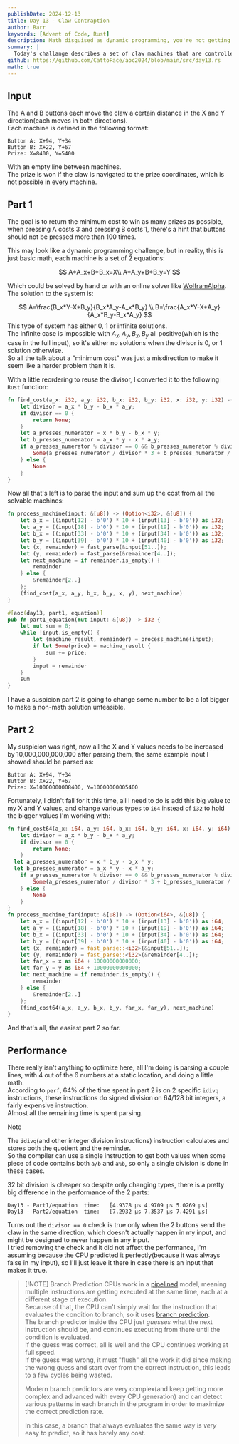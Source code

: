 ```yaml
---
publishDate: 2024-12-13
title: Day 13 - Claw Contraption
author: Barr
keywords: [Advent of Code, Rust]
description: Math disguised as dynamic programming, you're not getting me this time AoC.
summary: |
  Today's challange describes a set of claw machines that are controlled by 2 buttons, and the goal is to win as many prizes as possible with as little money as possible.
github: https://github.com/CattoFace/aoc2024/blob/main/src/day13.rs
math: true
---
```

## Input

The A and B buttons each move the claw a certain distance in the X and Y direction(each moves in both directions).  
Each machine is defined in the following format:

```
Button A: X+94, Y+34
Button B: X+22, Y+67
Prize: X=8400, Y=5400
```

With an empty line between machines.  
The prize is won if the claw is navigated to the prize coordinates, which is not possible in every machine.

## Part 1

The goal is to return the minimum cost to win as many prizes as possible, when pressing A costs 3 and pressing B costs 1, there's a hint that buttons should not be pressed more than 100 times.

This may look like a dynamic programming challenge, but in reality, this is just basic math, each machine is a set of 2 equations:

$$
A*A_x+B*B_x=X\\
A*A_y+B*B_y=Y
$$

Which could be solved by hand or with an online solver like [WolframAlpha](https://www.wolframalpha.com/input?i=x1*A%2Bx2*B%3DX%2Cy1*A%2By2*B%3DY%2C+solve+for+A%2CB).  
The solution to the system is:

$$
A=\frac{B_x*Y-X*B_y}{B_x*A_y-A_x*B_y} \\
B=\frac{A_x*Y-X*A_y}{A_x*B_y-B_x*A_y}
$$
This type of system has either 0, 1 or infinite solutions.  
The infinite case is impossible with $A_x,A_y,B_x,B_y$ all positive(which is the case in the full input), so it's either no solutions when the divisor is 0, or 1 solution otherwise.  
So all the talk about a "minimum cost" was just a misdirection to make it seem like a harder problem than it is.  

With a little reordering to reuse the divisor, I converted it to the following `Rust` function:

```rust
fn find_cost(a_x: i32, a_y: i32, b_x: i32, b_y: i32, x: i32, y: i32) -> Option<i32> {
    let divisor = a_x * b_y - b_x * a_y;
    if divisor == 0 {
        return None;
    }
    let a_presses_numerator = x * b_y - b_x * y;
    let b_presses_numerator = a_x * y - x * a_y;
    if a_presses_numerator % divisor == 0 && b_presses_numerator % divisor == 0 {
        Some(a_presses_numerator / divisor * 3 + b_presses_numerator / divisor)
    } else {
        None
    }
}
```

Now all that's left is to parse the input and sum up the cost from all the solvable machines:

```rust
fn process_machine(input: &[u8]) -> (Option<i32>, &[u8]) {
    let a_x = ((input[12] - b'0') * 10 + (input[13] - b'0')) as i32;
    let a_y = ((input[18] - b'0') * 10 + (input[19] - b'0')) as i32;
    let b_x = ((input[33] - b'0') * 10 + (input[34] - b'0')) as i32;
    let b_y = ((input[39] - b'0') * 10 + (input[40] - b'0')) as i32;
    let (x, remainder) = fast_parse(&input[51..]);
    let (y, remainder) = fast_parse(&remainder[4..]);
    let next_machine = if remainder.is_empty() {
        remainder
    } else {
        &remainder[2..]
    };
    (find_cost(a_x, a_y, b_x, b_y, x, y), next_machine)
}

#[aoc(day13, part1, equation)]
pub fn part1_equation(mut input: &[u8]) -> i32 {
    let mut sum = 0;
    while !input.is_empty() {
        let (machine_result, remainder) = process_machine(input);
        if let Some(price) = machine_result {
            sum += price;
        }
        input = remainder
    }
    sum
}
```

I have a suspicion part 2 is going to change some number to be a lot bigger to make a non-math solution unfeasible.

## Part 2

My suspicion was right, now all the X and Y values needs to be increased by 10,000,000,000,000 after parsing them, the same example input I showed should be parsed as:

```
Button A: X+94, Y+34
Button B: X+22, Y+67
Prize: X=10000000008400, Y=10000000005400
```

Fortunately, I didn't fall for it this time, all I need to do is add this big value to my X and Y values, and change various types to `i64` instead of `i32` to hold the bigger values I'm working with:

```rust {hl_lines=[1,"14-22",28]}
fn find_cost64(a_x: i64, a_y: i64, b_x: i64, b_y: i64, x: i64, y: i64) -> Option<i64> {
    let divisor = a_x * b_y - b_x * a_y;
    if divisor == 0 {
        return None;
    }
  let a_presses_numerator = x * b_y - b_x * y;
  let b_presses_numerator = a_x * y - x * a_y;
    if a_presses_numerator % divisor == 0 && b_presses_numerator % divisor == 0 {
        Some(a_presses_numerator / divisor * 3 + b_presses_numerator / divisor)
    } else {
        None
    }
}
fn process_machine_far(input: &[u8]) -> (Option<i64>, &[u8]) {
    let a_x = ((input[12] - b'0') * 10 + (input[13] - b'0')) as i64;
    let a_y = ((input[18] - b'0') * 10 + (input[19] - b'0')) as i64;
    let b_x = ((input[33] - b'0') * 10 + (input[34] - b'0')) as i64;
    let b_y = ((input[39] - b'0') * 10 + (input[40] - b'0')) as i64;
    let (x, remainder) = fast_parse::<i32>(&input[51..]);
    let (y, remainder) = fast_parse::<i32>(&remainder[4..]);
    let far_x = x as i64 + 10000000000000;
    let far_y = y as i64 + 10000000000000;
    let next_machine = if remainder.is_empty() {
        remainder
    } else {
        &remainder[2..]
    };
    (find_cost64(a_x, a_y, b_x, b_y, far_x, far_y), next_machine)
}
```

And that's all, the easiest part 2 so far.

## Performance

There really isn't anything to optimize here, all I'm doing is parsing a couple lines, with 4 out of the 6 numbers at a static location, and doing a little math.  
According to `perf`, 64% of the time spent in part 2 is on 2 specific `idivq` instructions, these instructions do signed division on 64/128 bit integers, a fairly expensive instruction.  
Almost all the remaining time is spent parsing.  

> [!NOTE]
> The `idivq`(and other integer division instructions) instruction calculates and stores both the quotient and the reminder.  
> So the compiler can use a single instruction to get both values when some piece of code contains both `a/b` and `a%b`, so only a single division is done in these cases.

32 bit division is cheaper so despite only changing types, there is a pretty big difference in the performance of the 2 parts:

```
Day13 - Part1/equation  time:   [4.9378 µs 4.9709 µs 5.0269 µs]
Day13 - Part2/equation  time:   [7.2932 µs 7.3537 µs 7.4291 µs]
```

Turns out the `divisor == 0` check is true only when the 2 buttons send the claw in the same direction, which doesn't actually happen in my input, and might be designed to never happen in any input.  
I tried removing the check and it did not affect the performance, I'm assuming because the CPU predicted it perfectly(because it was always false in my input), so I'll just leave it there in case there is an input that makes it true.

> [!NOTE] Branch Prediction
> CPUs work in a [pipelined](https://en.wikipedia.org/wiki/Instruction_pipelining) model, meaning multiple instructions are getting executed at the same time, each at a different stage of execution.  
> Because of that, the CPU can't simply wait for the instruction that evaluates the condition to branch, so it uses [branch prediction](https://en.wikipedia.org/wiki/Branch_predictor).  
> The branch predictor inside the CPU just *guesses* what the next instruction should be, and continues executing from there until the condition is evaluated.  
> If the guess was correct, all is well and the CPU continues working at full speed.  
> If the guess was wrong, it must "flush" all the work it did since making the wrong guess and start over from the correct instruction, this leads to a few cycles being wasted.  
>
> Modern branch predictors are very complex(and keep getting more complex and advanced with every CPU generation) and can detect various patterns in each branch in the program in order to maximize the correct prediction rate.
>
> In this case, a branch that always evaluates the same way is *very* easy to predict, so it has barely any cost.
